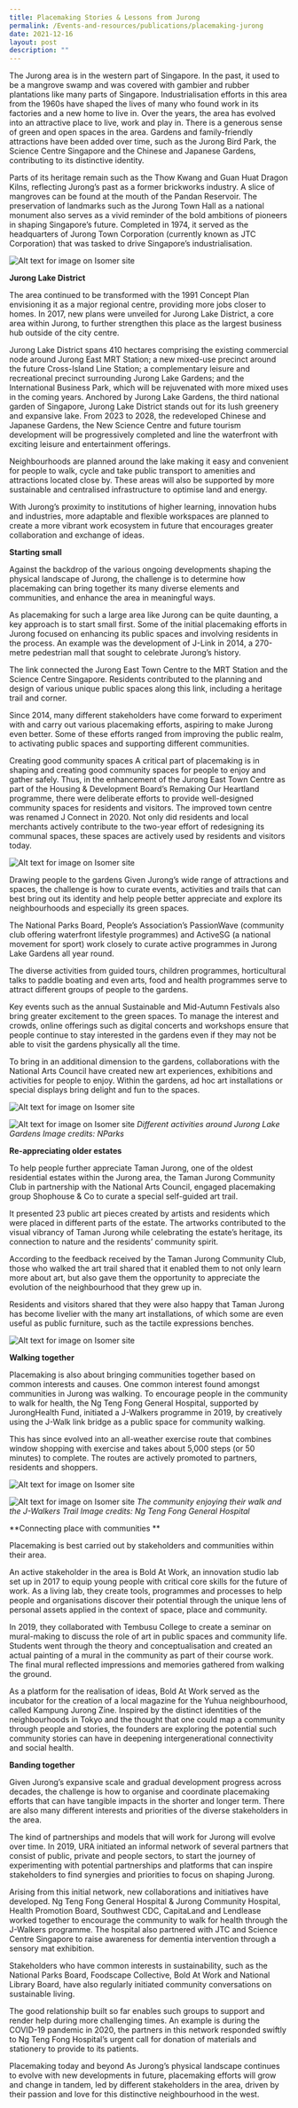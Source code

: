 ```yaml
---
title: Placemaking Stories & Lessons from Jurong
permalink: /Events-and-resources/publications/placemaking-jurong
date: 2021-12-16
layout: post
description: ""
---
```

The Jurong area is in the western part of Singapore. In the past, it used to be a mangrove swamp and was covered with gambier and rubber plantations like many parts of Singapore. Industrialisation efforts in this area from the 1960s have shaped the lives of many who found work in its factories and a new home to live in.
Over the years, the area has evolved into an attractive place to live, work and play in. There is a generous sense of green and open spaces in the area. Gardens and family-friendly attractions have been added over time, such as the Jurong Bird Park, the Science Centre Singapore and the Chinese and Japanese Gardens, contributing to its distinctive identity.

Parts of its heritage remain such as the Thow Kwang and Guan Huat Dragon Kilns, reflecting Jurong’s past as a former brickworks industry. 
A slice of mangroves can be found at the mouth of the Pandan Reservoir. The preservation of landmarks such as the Jurong Town Hall as a national monument also serves as a vivid reminder of the bold ambitions of pioneers in shaping Singapore’s future. Completed in 1974, it served as the headquarters of Jurong Town Corporation (currently known as JTC Corporation) that was tasked to drive Singapore’s industrialisation.

![Alt text for image on Isomer site](/images/ura-placemaking-handbook/Overview%20of%20Jurong%20Lake%20District1.jpg)

**Jurong Lake District**

The area continued to be transformed with the 1991 Concept Plan envisioning it as a major regional centre, providing more jobs closer to homes. In 2017, new plans were unveiled for Jurong Lake District, a core area within Jurong, to further strengthen this place as the largest business hub outside of the city centre.

Jurong Lake District spans 410 hectares comprising the existing commercial node around Jurong East MRT Station; a new mixed-use precinct around the future Cross-Island Line Station; a complementary leisure and recreational precinct surrounding
Jurong Lake Gardens; and the International Business Park, which will be rejuvenated with more mixed uses in the coming years.
Anchored by Jurong Lake Gardens, the third national garden of Singapore, Jurong Lake District stands out for its lush greenery and expansive lake. From 2023 to 2028, the redeveloped Chinese and Japanese Gardens, the New Science Centre and future tourism development will be progressively completed and line the waterfront
with exciting leisure and entertainment offerings.

Neighbourhoods are planned around the lake making it easy and convenient for people to walk, cycle and take public transport to amenities and attractions located close by. These areas will also be supported by more sustainable and centralised infrastructure to optimise land and energy.

With Jurong’s proximity to institutions of higher learning, innovation hubs and industries, more adaptable and flexible workspaces are planned to create a more vibrant work ecosystem in future that encourages greater collaboration and exchange of ideas.

**Starting small**

Against the backdrop of the various ongoing developments shaping the physical landscape of Jurong, the challenge is to determine how placemaking can bring together its many diverse elements and communities, and enhance the area in meaningful ways.

As placemaking for such a large area like Jurong can be quite daunting, a key approach is to start small first. Some of the initial placemaking efforts in Jurong focused on enhancing its public spaces and involving residents in the process. An example was the development of J-Link in 2014, a 270-metre pedestrian mall that
sought to celebrate Jurong’s history.

The link connected the Jurong East Town Centre to the MRT Station and the Science Centre Singapore. Residents contributed to the planning and design of various unique public spaces along this link, including a heritage trail and corner.

Since 2014, many different stakeholders have come forward to experiment with and carry out various placemaking efforts, aspiring to make Jurong even better. Some of these efforts ranged from improving the public realm, to activating public spaces and
supporting different communities.

Creating good community spaces
A critical part of placemaking is in shaping and creating good community spaces for people to enjoy and gather safely. Thus, in the enhancement of the Jurong East Town Centre as part of the Housing & Development Board’s Remaking Our Heartland programme, there were deliberate efforts to provide well-designed
community spaces for residents and visitors.
The improved town centre was renamed J Connect in 2020. Not only did residents and local merchants actively contribute to the two-year effort of redesigning its communal spaces, these spaces are actively used by residents and visitors today.

![Alt text for image on Isomer site](/images/ura-placemaking-handbook/J-connect.jpg)

Drawing people to the gardens
Given Jurong’s wide range of attractions and spaces, the challenge is how to curate events, activities and trails that can best bring out its identity and help people better appreciate and explore its neighbourhoods and especially its green spaces.

The National Parks Board, People’s Association’s PassionWave (community club offering waterfront lifestyle programmes) and ActiveSG (a national movement for sport) work closely to curate active programmes in Jurong Lake Gardens all year round.

The diverse activities from guided tours, children programmes, horticultural talks to paddle boating and even arts, food and health programmes serve to attract different groups of people to the gardens.

Key events such as the annual Sustainable and Mid-Autumn Festivals also bring greater excitement to the green spaces. To manage the interest and crowds, online offerings such as digital concerts and workshops ensure that people continue to stay interested in the gardens even if they may not be able to visit the gardens physically all the time.

To bring in an additional dimension to the gardens, collaborations with the National Arts Council have created new art experiences, exhibitions and activities for people to enjoy. Within the gardens, ad hoc art installations or special displays bring delight and fun to the spaces.

![Alt text for image on Isomer site](/images/ura-placemaking-handbook/Rasau%20Walk.jpg)

![Alt text for image on Isomer site](/images/ura-placemaking-handbook/PAssion%20WaVe%20kayak%20pagoda.jpg)
*Different activities around Jurong Lake Gardens
Image credits: NParks*

**Re-appreciating older estates**

To help people further appreciate Taman Jurong, one of the oldest residential estates within the Jurong area, the Taman Jurong Community Club in partnership with the National Arts Council, engaged placemaking group Shophouse & Co to curate a special self-guided art trail.

It presented 23 public art pieces created by artists and residents which were placed in different parts of the estate. The artworks contributed to the visual vibrancy of Taman Jurong while celebrating the estate’s heritage, its connection to nature and the residents’ community spirit.

According to the feedback received by the Taman Jurong Community Club, those who walked the art trail shared that it enabled them to not only learn more about art, but also gave them the opportunity to appreciate the evolution of the neighbourhood that they grew up in. 

Residents and visitors shared that they were also happy that Taman Jurong has become livelier with the many art installations, of which some are even useful as public furniture, such as the tactile expressions benches.

![Alt text for image on Isomer site](/images/ura-placemaking-handbook/Taman%20jurong.jpg)

**Walking together**

Placemaking is also about bringing communities together based on common interests and causes. One common interest found amongst communities in Jurong was walking.
To encourage people in the community to walk for health, the Ng Teng Fong General Hospital, supported by JurongHealth Fund, initiated a J-Walkers programme in 2019, by creatively using the J-Walk link bridge as a public space for community walking.

This has since evolved into an all-weather exercise route that combines window shopping with exercise and takes about 5,000 steps (or 50 minutes) to complete. The routes are actively promoted to partners, residents and shoppers.

![Alt text for image on Isomer site](/images/ura-placemaking-handbook/Credit%20Ng%20Teng%20Fong%20General%20Hospital.jpg)

![Alt text for image on Isomer site](/images/ura-placemaking-handbook/Jwalkers.png)
*The community enjoying their walk and the J-Walkers Trail
Image credits: Ng Teng Fong General Hospital*

**Connecting place with communities **

Placemaking is best carried out by stakeholders and communities within their area.

An active stakeholder in the area is Bold At Work, an innovation studio lab set up in 2017 to equip young people with critical core skills for the future of work. As a living lab, they create tools, programmes and processes to help people and organisations discover their potential through the unique lens of personal assets applied in the context of space, place and community.

In 2019, they collaborated with Tembusu College to create a seminar on mural-making to discuss the role of art in public spaces and community life. Students went through the theory and conceptualisation and created an actual painting of a mural in the community as part of their course work. The final mural reflected impressions and memories gathered from walking the ground.

As a platform for the realisation of ideas, Bold At Work served as the incubator for the creation of a local magazine for the Yuhua neighbourhood, called Kampung Jurong Zine. Inspired by the distinct identities of the neighbourhoods in Tokyo and the thought that one could map a community through people and stories, the founders are exploring the potential such community stories can have in deepening
intergenerational connectivity and social health.

**Banding together**

Given Jurong’s expansive scale and gradual development progress across decades, the challenge is how to organise and coordinate placemaking efforts that can have tangible impacts in the shorter and longer term. There are also many different interests and priorities of the diverse stakeholders in the area.

The kind of partnerships and models that will work for Jurong will evolve over time. In 2019, URA initiated an informal network of several partners that consist of public, private and people sectors, to start the journey of experimenting with potential partnerships and platforms that can inspire stakeholders to find synergies and priorities to focus on shaping Jurong.

Arising from this initial network, new collaborations and initiatives have developed. Ng Teng Fong General Hospital & Jurong Community Hospital, Health Promotion Board, Southwest CDC, CapitaLand and Lendlease worked together to encourage the community to walk for health through the J-Walkers programme. The hospital also partnered with JTC and Science Centre Singapore to raise awareness for dementia intervention through a sensory mat exhibition.

Stakeholders who have common interests in sustainability, such as the National Parks Board, Foodscape Collective, Bold At Work and National Library Board, have also regularly initiated community conversations on sustainable living.

The good relationship built so far enables such groups to support and render help during more challenging times. An example is during the COVID-19 pandemic in 2020, the partners in this network responded swiftly to Ng Teng Fong Hospital’s urgent call for donation of materials and stationery to provide to its patients.

Placemaking today and beyond
As Jurong’s physical landscape continues to evolve with new developments in future, placemaking efforts will grow and change in tandem, led by different stakeholders in the area, driven by their passion and love for this distinctive neighbourhood in the west.